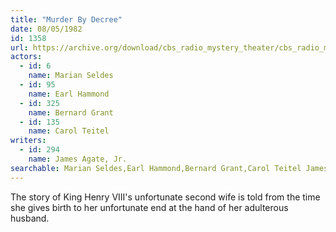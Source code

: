 ```yaml
---
title: "Murder By Decree"
date: 08/05/1982
id: 1358
url: https://archive.org/download/cbs_radio_mystery_theater/cbs_radio_mystery_theater-1351-1399.zip/cbs_radio_mystery_theater-1351-1399%2Fcbsrmt_1358_murder_by_decree.mp3
actors:  
  - id: 6
    name: Marian Seldes  
  - id: 95
    name: Earl Hammond  
  - id: 325
    name: Bernard Grant  
  - id: 135
    name: Carol Teitel
writers:  
  - id: 294
    name: James Agate, Jr.
searchable: Marian Seldes,Earl Hammond,Bernard Grant,Carol Teitel James Agate, Jr.
---
```

The story of King Henry VIII's unfortunate second wife is told from the time she gives birth to her unfortunate end at the hand of her adulterous husband.